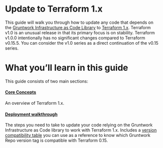 # Update to Terraform 1.x

This guide will walk you through how to update any code that depends on the
[Gruntwork Infrastructure as Code
Library](https://gruntwork.io/infrastructure-as-code-library/) to [Terraform
1.x](https://www.terraform.io/upgrade-guides/1-0.html). Terraform v1.0 is an
unusual release in that its primary focus is on stability. Terraform v1.0.0
intentionally has no significant changes compared to Terraform v0.15.5. You can
consider the v1.0 series as a direct continuation of the v0.15 series.

# What you’ll learn in this guide

This guide consists of two main sections:

<div className="dlist">

#### [Core Concepts](core-concepts.md)

An overview of Terraform 1.x.

#### [Deployment walkthrough](deployment-walkthrough/step-1-update-your-code-to-be-compatible-with-terraform-0-15.md)

The steps you need to take to update your code relying on the Gruntwork Infrastructure as Code library to work with
Terraform 1.x. Includes a
[version compatibility table](deployment-walkthrough/step-2-update-references-to-the-gruntwork-infrastructure-as-code-library.md#version-compatibility-table) you can use as a reference to know which Gruntwork Repo version
tag is compatible with Terraform 0.15.

</div>


<!-- ##DOCS-SOURCER-START
{"sourcePlugin":"local-copier","hash":"bd6812d6e7489f951426bbbd3d228121"}
##DOCS-SOURCER-END -->
